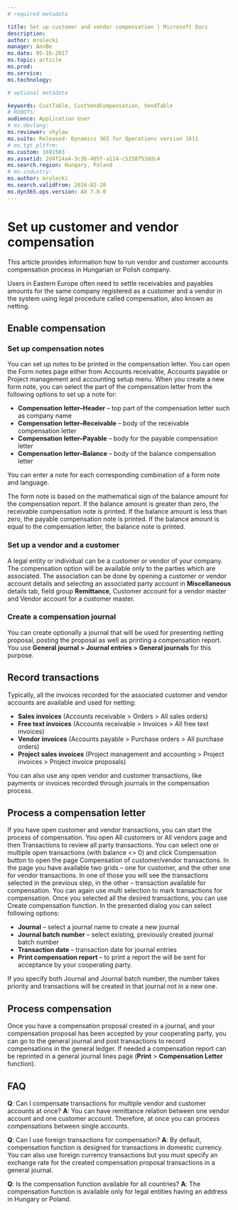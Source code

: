 ```yaml
---
# required metadata

title: Set up customer and vendor compensation | Microsoft Docs
description: 
author: mrolecki
manager: AnnBe
ms.date: 05-16-2017
ms.topic: article
ms.prod: 
ms.service: 
ms.technology: 

# optional metadata

keywords: CustTable, CustVendCompensation, VendTable
# ROBOTS: 
audience: Application User
# ms.devlang: 
ms.reviewer: shylaw
ms.suite: Released- Dynamics 365 for Operations version 1611
# ms.tgt_pltfrm: 
ms.custom: 1691503
ms.assetid: 2d4f24a4-3c3b-405f-a114-c5158753ddc4
ms.search.region: Hungary, Poland
# ms.industry: 
ms.author: mrolecki
ms.search.validFrom: 2016-02-28
ms.dyn365.ops.version: AX 7.0.0
---
```


# Set up customer and vendor compensation
This article provides information how to run vendor and customer accounts compensation process in Hungarian or Polish company.

Users in Eastern Europe often need to settle receivables and payables amounts for the same company registered as a customer and a vendor in the system using legal procedure called compensation, also known as netting. 

## Enable compensation

### Set up compensation notes
You can set up notes to be printed in the compensation letter. You can open the Form notes page either from Accounts receivable, Accounts payable or Project management and accounting setup menu. When you create a new form note, you can select the part of the compensation letter from the following options to set up a note for:

 - **Compensation letter–Header** – top part of the compensation letter such as company name
 - **Compensation letter–Receivable** – body of the receivable compensation letter
 - **Compensation letter–Payable** – body for the payable compensation letter
 - **Compensation letter–Balance** – body of the balance compensation letter

You can enter a note for each corresponding combination of a form note and language.

The form note is based on the mathematical sign of the balance amount for the compensation report. If the balance amount is greater than zero, the receivable compensation note is printed. If the balance amount is less than zero, the payable compensation note is printed. If the balance amount is equal to the compensation letter, the balance note is printed.

### Set up a vendor and a customer
A legal entity or individual can be a customer or vendor of your company. The compensation option will be available only to the parties which are associated. The association can be done by opening a customer or vendor account details and selecting an associated party account in **Miscellaneous** details tab, field group **Remittance**, Customer account for a vendor master and Vendor account for a customer master.

### Create a compensation journal
You can create optionally a journal that will be used for presenting netting proposal, posting the proposal as well as printing a compensation report. You use **General journal > Journal entries > General journals** for this purpose.

## Record transactions
Typically, all the invoices recorded for the associated customer and vendor accounts are available and used for netting: 

 - **Sales invoices** (Accounts receivable > Orders > All sales orders)
 - **Free text invoices** (Accounts receivable > Invoices > All free text invoices)
 - **Vendor invoices** (Accounts payable > Purchase orders > All purchase orders)
 - **Project sales invoices** (Project management and accounting > Project invoices > Project invoice proposals)

You can also use any open vendor and customer transactions, like payments or invoices recorded through journals in the compensation process. 

## Process a compensation letter

If you have open customer and vendor transactions, you can start the process of compensation. You open All customers or All vendors page and then Transactions to review all party transactions. You can select one or multiple open transactions (with balance <> 0) and click Compensation button to open the page Compensation of customer/vendor transactions. In the page you have available two grids – one for customer, and the other one for vendor transactions. In one of those you will see the transactions selected in the previous step, in the other – transaction available for compensation. You can again use multi selection to mark transactions for compensation. Once you selected all the desired transactions, you can use Create compensation function. In the presented dialog you can select following options:

 - **Journal** – select a journal name to create a new journal
 - **Journal batch number** – select existing, previously created journal batch number
 - **Transaction date** – transaction date for journal entries
 - **Print compensation report** – to print a report the will be sent for acceptance by your cooperating party.

If you specify both Journal and Journal batch number, the number takes priority and transactions will be created in that journal not in a new one.

## Process compensation
Once you have a compensation proposal created in a journal, and your compensation proposal has been accepted by your cooperating party, you can go to the general journal and post transactions to record compensations in the general ledger. If needed a compensation report can be reprinted in a general journal lines page (**Print** > **Compensation Letter** function).


## FAQ
**Q**: Can I compensate transactions for multiple vendor and customer accounts at once?
**A**: You can have remittance relation between one vendor account and one customer account. Therefore, at once you can process compensations between single accounts.

**Q**: Can I use foreign transactions for compensation?
**A**: By default, compensation function is designed for transactions in domestic currency. You can also use foreign currency transactions but you must specify an exchange rate for the created compensation proposal transactions in a general journal.

**Q**: Is the compensation function available for all countries?
**A**: The compensation function is available only for legal entities having an address in Hungary or Poland.
